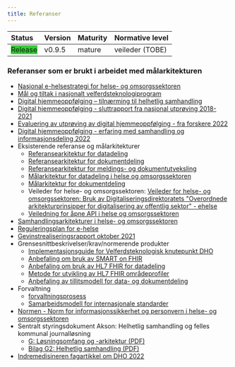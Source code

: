 ```yaml
---
title: Referanser
---
```


| Status | Version | Maturity | Normative level |
|:-------------|:------------------|:------|:-------|
| <span style="background-color:LimeGreen">Release</span> | v0.9.5 | mature | veileder (TOBE) |

### Referanser som er brukt i arbeidet med målarkitekturen  

* [Nasjonal e-helsestrategi for helse- og omsorgssektoren](https://www.ehelse.no/strategi/nasjonal-e-helsestrategi-for-helse-og-omsorgssektoren)
* [Mål og tiltak i nasjonalt velferdsteknologiprogram](https://www.helsedirektoratet.no/tema/velferdsteknologi/velferdsteknologi)
* [Digital hjemmeoppfølging – tilnærming til helhetlig samhandling](https://www.ehelse.no/publikasjoner/rapport-digital-hjemmeoppfolging)
* [Digital hjemmeoppfølging - sluttrapport fra nasjonal utprøving 2018-2021](https://www.helsedirektoratet.no/rapporter/digital-hjemmeoppfolging-sluttrapport-fra-nasjonal-utproving-2018-2021)
* [Evaluering av utprøving av digital hjemmeoppfølging - fra forskere 2022](https://www.helsedirektoratet.no/rapporter/digital-hjemmeoppfolging-sluttrapport-fra-nasjonal-utproving-2018-2021/vedlegg-og-lenker/Evaluering%20av%20utpr%C3%B8ving%20av%20digital%20hjemmeoppf%C3%B8lging%20-%20UiO%20et%20al.pdf/_/attachment/inline/ff982d70-da1b-47b4-9c62-8cf9e0a67f1d:e0a162a93d09e83a5a4a5236ed8803b36551f5b0/Evaluering%20av%20utpr%C3%B8ving%20av%20digital%20hjemmeoppf%C3%B8lging%20-%20Uio%20et%20al.pdf)
* [Digital hjemmeoppfølging - erfaring med samhandling og informasjonsdeling 2022](https://www.helsedirektoratet.no/tema/digital-hjemmeoppfolging-hjemmesykehus-og-velferdsteknologi/nasjonalt-velferdsteknologiprogram/Digital%20hjemmeoppf%C3%B8lging%20-%20erfaringer%20med%20samhandling%20og%20informasjonsdeling%202022.pdf-copy/_/attachment/inline/214ed25f-dbb0-452e-9139-eddb888bc3c8:e6d880661beb8d272a614e0291b8b774dc3fb0c9/Digital%20hjemmeoppf%C3%B8lging%20-%20erfaringer%20med%20samhandling%20og%20informasjonsdeling%202022.pdf)
* Eksisterende referanse og målarkitekturer
  * [Referansearkitektur for datadeling](https://www.ehelse.no/standardisering/standarder/referansearkitektur-for-datadeling)
  * [Referansearkitektur for dokumentdeling](https://www.ehelse.no/standardisering/standarder/referansearkitektur-for-dokumentdeling)
  * [Referansearkitektur for meldings- og dokumentutveksling](https://www.ehelse.no/standardisering/standarder/referansearkitektur-for-meldings-og-dokumentutveksling)
  * [Målarkitektur for datadeling i helse og omsorgssektoren](https://www.ehelse.no/standardisering/standarder/malarkitektur-for-datadeling-i-helse-og-omsorgssektoren)
  * [Målarkitektur for dokumentdeling](https://www.ehelse.no/standardisering/standarder/malarkitektur-for-dokumentdeling)
  * Veileder for helse- og omsorgssektoren: [Veileder for helse- og omsorgssektoren: Bruk av Digitaliseringsdirektoratets "Overordnede arkitekturprinsipper for digitalisering av offentlig sektor" - ehelse](https://www.ehelse.no/standardisering/standarder/veileder-for-helse-og-omsorgssektoren-bruk-av-digitaliseringsdirektoratets-overordnede-arkitekturprinsipper-for-digitalisering-av-offentlig-sektor)
  * [Veiledning for åpne API i helse og omsorgssektoren](https://www.ehelse.no/standardisering/standarder/veiledning-for-%C3%A5pne-api-i-helse-og-omsorgssektoren)
* [Samhandlingsarkitekturer i helse- og omsorgssektoren](https://www.ehelse.no/standardisering/standarder/samhandlingsarkitekturer-i-helse-og-omsorgssektoren)
* [Reguleringsplan for e-helse](https://www.ehelse.no/reguleringsplan)
* [Gevinstrealiseringsrapport oktober 2021](https://www.helsedirektoratet.no/nyheter/ny-gevinstrealiseringsrapport-fra-nasjonalt-velferdsteknologiprogram)
* Grensesnittbeskrivelser/krav/normerende produkter
  * [Implementasjonsguide for Velferdsteknologisk knutepunkt DHO](https://simplifier.net/guide/velferdsteknologiskknutepunktdhor4?version=current)
  * [Anbefaling om bruk av SMART on FHIR](https://www.ehelse.no/standardisering/standarder/anbefaling-om-bruk-av-smart-on-fhir)
  * [Anbefaling om bruk av HL7 FHIR for datadeling](https://www.ehelse.no/standardisering/standarder/anbefaling-om-bruk-av-hl7-fhir-for-datadeling)
  * [Metode for utvikling av HL7 FHIR områdeprofiler](https://www.ehelse.no/standardisering/standarder/metode-for-utvikling-av-hl7-fhir-omradeprofiler)
  * [Anbefaling av tillitsmodell for data- og dokumentdeling](https://www.ehelse.no/standardisering/standarder/anbefaling-av-tillitsmodell-for-data-og-dokumentdeling)
* Forvaltning
  * [forvaltningsprosess](https://www.ehelse.no/standardisering/standarder/forvaltningsmodell-for-normerende-produkter-fra-direktoratet-for-e-helse)
  * [Samarbeidsmodell for internasjonale standarder](https://www.ehelse.no/publikasjoner/samarbeidsmodell-for-internasjonale-standarder)
* [Normen - Norm for informasjonssikkerhet og personvern i helse- og omsorgssektoren](https://www.ehelse.no/normen/normen-for-informasjonssikkerhet-og-personvern-i-helse-og-omsorgssektoren#1.%20Om%20Normen)
* Sentralt styringsdokument Akson: Helhetlig samhandling og felles kommunal journalløsning
  * [G: Løsningsomfang og -arkitektur (PDF)](https://www.ehelse.no/publikasjoner/sentralt-styringsdokument-akson-helhetlig-samhandling-og-felles-kommunal-journallosning/Vedlegg%20G%20L%C3%B8sningsomfang%20og%20arkitektur.pdf)
  * [Bilag G2: Helhetlig samhandling (PDF)](https://www.ehelse.no/publikasjoner/sentralt-styringsdokument-akson-helhetlig-samhandling-og-felles-kommunal-journallosning/Bilag%20G2%20Helhetlig%20samhandling.pdf)
* [Indremedisineren fagartikkel om DHO 2022](https://indremedisineren.no/indremedisineren/pdf/2022-03-indremedisineren.pdf)
